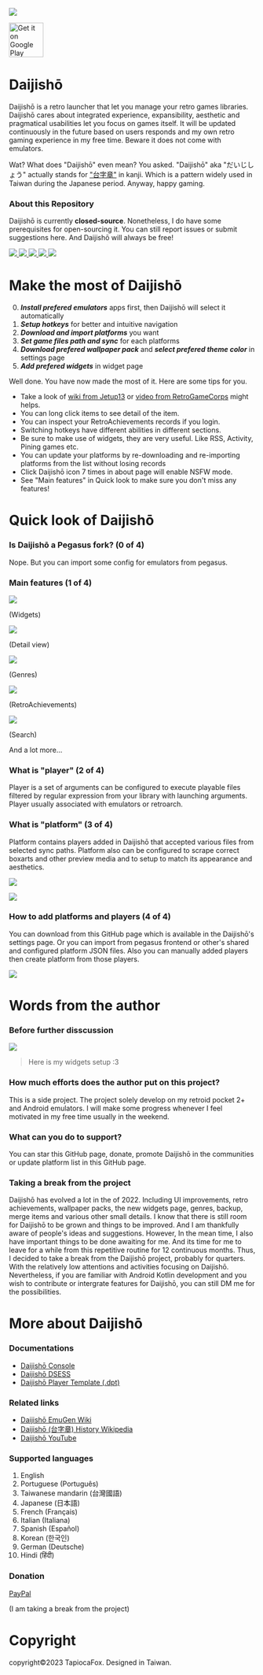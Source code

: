 ![](/imgs/cover_new.png)

<a href='https://play.google.com/store/apps/details?id=com.magneticchen.daijishou'><img alt='Get it on Google Play' src='https://cdn.rawgit.com/steverichey/google-play-badge-svg/master/img/en_get.svg' height='70px'/></a>

# Daijishō

Daijishō is a retro launcher that let you manage your retro games libraries. Daijishō cares about integrated experience, expansibility, aesthetic and pragmatical usabilities let you focus on games itself. It will be updated continuously in the future based on users responds and my own retro gaming experience in my free time. Beware it does not come with emulators.

Wat? What does "Daijishō" even mean? You asked. "Daijishō" aka "だいじしょう" actually stands for ["台字章"](https://zh.wikipedia.org/wiki/%E8%87%BA%E7%81%A3%E7%B8%BD%E7%9D%A3%E5%BA%9C%E6%96%87%E5%AE%98%E6%9C%8D%E8%A3%9D) in kanji. Which is a pattern widely used in Taiwan during the Japanese period. Anyway, happy gaming.

### About this Repository
Daijishō is currently **closed-source**. Nonetheless, I do have some prerequisites for open-sourcing it. You can still report issues or submit suggestions here. And Daijishō will always be free!

<a href="https://discord.com/invite/nJbxdT3QQE" target="_blank">
    <img src="https://img.shields.io/discord/965270127312535592?label=&logo=discord&logoColor=ffffff&color=5865F2&labelColor=404EED">
</a>
<a href="https://www.youtube.com/channel/UCLdTuA-K8bw4zLczwWwxEaA" target="_blank">
    <img src="https://img.shields.io/static/v1?label=&message=subscribe&style=flat&logo=youtube&logoColor=ffffff&color=FF0000&labelColor=cc0000">
</a>
<a href="https://github.com/magneticchen/Daijishou/actions/workflows/update_indices.yml" target="_blank">
    <img src="https://github.com/magneticchen/Daijishou/actions/workflows/update_indices.yml/badge.svg">
</a>
<!-- a href="" target="_blank">
    <img src="https://img.shields.io/github/stars/magneticchen/Daijishou?style=flat">
</a> -->
<a href="https://github.com/magneticchen/Daijishou/releases" target="_blank">
    <img src="https://img.shields.io/github/v/release/magneticchen/Daijishou?logo=android">
</a>
<a href="/release-notes/1_4_release_note.md" target="_blank">
    <img src="https://img.shields.io/static/v1?label=release+note&message=1.4&style=flat">
</a>

# Make the most of Daijishō
 0. ***Install prefered emulators*** apps first, then Daijishō will select it automatically
 1. ***Setup hotkeys*** for better and intuitive navigation
 2. ***Download and import platforms*** you want
 3. ***Set game files path and sync*** for each platforms
 4. ***Download prefered wallpaper pack*** and ***select prefered theme color*** in settings page
 5. ***Add prefered widgets*** in widget page

Well done. You have now made the most of it. Here are some tips for you.
 - Take a look of [wiki from Jetup13](https://github.com/Jetup13/Retroid-Pocket-2-Plus-Wiki/wiki/Front-Ends#daijishou) or [video from RetroGameCorps](https://www.youtube.com/watch?v=l-AhfEGuMao) might helps.
 - You can long click items to see detail of the item.
 - You can inspect your RetroAchievements records if you login.
 - Switching hotkeys have different abilities in different sections.
 - Be sure to make use of widgets, they are very useful. Like RSS, Activity, Pining games etc.
 - You can update your platforms by re-downloading and re-importing platforms from the list without losing records
 - Click Daijishō icon 7 times in about page will enable NSFW mode.
 - See "Main features" in Quick look to make sure you don't miss any features!

# Quick look of Daijishō
### Is Daijishō a Pegasus fork? (0 of 4)
Nope. But you can import some config for emulators from pegasus.

### Main features (1 of 4)

![](/imgs/widgets_4.png)

(Widgets)

![](/release-notes/1_4_release_note/appearance_general.png)

(Detail view)

![](/imgs/genres_3.png)

(Genres)

![](/imgs/achievement_7.png)

(RetroAchievements)

![](/imgs/search_2.png)

(Search)

And a lot more...

### What is "player" (2 of 4)
Player is a set of arguments can be configured to execute playable files filtered by regular expression from your library with launching arguments. Player usually associated with emulators or retroarch.

### What is "platform" (3 of 4)
Platform contains players added in Daijishō that accepted various files from selected sync paths. Platform also can be configured to scrape correct boxarts and other preview media and to setup to match its appearance and aesthetics.

![](/imgs/platform_collection_wallpaper_view_2.png)

![](/imgs/platform_library_3.png)

### How to add platforms and players (4 of 4)
You can download from this GitHub page which is available in the Daijishō's settings page. Or you can import from pegasus frontend or other's shared and configured platform JSON files. Also you can manually added players then create platform from those players.

![](/imgs/download_platforms_2.png)


# Words from the author
### Before further disscussion
![](/imgs/tapicofox_widgets.png)
> Here is my widgets setup :3
### How much efforts does the author put on this project?
This is a side project. The project solely develop on my retroid pocket 2+ and Android emulators. I will make some progress whenever I feel motivated in my free time usually in the weekend.

### What can you do to support?
You can star this GitHub page, donate, promote Daijishō in the communities or update platform list in this GitHub page.
<!-- You can star this GitHub page, donate, promote Daijishō in the communities, summit your problems and ideas or update platform list in this GitHub page. -->

### Taking a break from the project
Daijishō has evolved a lot in the of 2022. Including UI improvements, retro achievements, wallpaper packs, the new widgets page, genres, backup, merge items and various other small details. I know that there is still room for Daijishō to be grown and things to be improved. And I am thankfully aware of people's ideas and suggestions. However, In the mean time, I also have important things to be done awaiting for me. And its time for me to leave for a while from this repetitive routine for 12 continuous months. Thus, I decided to take a break from the Daijishō project, probably for quarters. With the relatively low attentions and activities focusing on Daijishō. Nevertheless, if you are familiar with Android Kotlin development and you wish to contribute or intergrate features for Daijishō, you can still DM me for the possibilities.


# More about Daijishō
### Documentations
 - [Daijishō Console](/docs/daijishou_console.md)
 - [Daijishō DSESS](/docs/dsess.md)
 - [Daijishō Player Template (.dpt)](/docs/daijishou_player_template.md)

### Related links
 - [Daijishō EmuGen Wiki](https://emulation.gametechwiki.com/index.php/Daijish%C5%8D)
 - [Daijishō (台字章) History Wikipedia](https://zh.wikipedia.org/wiki/%E8%87%BA%E7%81%A3%E7%B8%BD%E7%9D%A3%E5%BA%9C%E6%96%87%E5%AE%98%E6%9C%8D%E8%A3%9D)
 - [Daijishō YouTube](https://www.youtube.com/channel/UCLdTuA-K8bw4zLczwWwxEaA)
### Supported languages
1. English
2. Portuguese (Português)
3. Taiwanese mandarin (台灣國語)
4. Japanese (日本語)
5. French (Français)
6. Italian (Italiana)
7. Spanish (Español)
8. Korean (한국인)
9. German (Deutsche)
10. Hindi (हिंदी)

### Donation
[PayPal](https://paypal.me/magneticchen)

 (I am taking a break from the project)

<!-- [Patreon](https://www.patreon.com/magneticchen) -->

# Copyright
copyright©2023 TapiocaFox. Designed in Taiwan.

